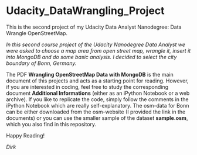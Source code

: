 # Udacity_DataWrangling_Project
This is the second project of my Udacity Data Analyst Nanodegree: Data Wrangle OpenStreetMap.

_In this second course project of the Udacity Nanodegree Data Analyst we were asked to choose a map area from open street map, wrangle it, insert it into MongoDB and do some basic analysis.
I decided to select the city boundary of Bonn, Germany._

The PDF **Wrangling OpenStreetMap Data with MongoDB** is the main document of this projects and acts as a starting point for reading.
However, if you are interested in coding, feel free to study the corresponding document **Additional Informations** (either as an iPython Notebook or a web archive). 
If you like to replicate the code, simply follow the comments in the iPython Notebook which are really self-explanatory. 
The osm-data for Bonn can be either downloaded from the osm-website (I provided the link in the documents) or you can use the smaller sample of the dataset **sample.osm**, 
which you also find in this repository.

 
Happy Reading!

_Dirk_
